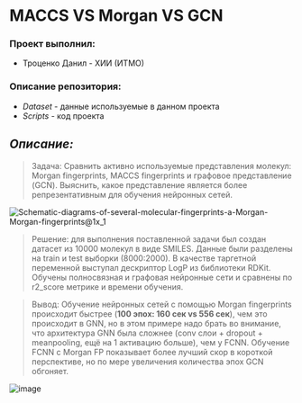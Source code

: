 # MACCS VS Morgan VS GCN

### Проект выполнил:
* Троценко Данил - ХИИ (ИТМО)
  
### Описание репозитория:
- *Dataset* - данные используемые в данном проекта
- *Scripts* - код проекта

## ___Описание:___ 
>Задача: Сравнить активно используемые представления молекул: Morgan fingerprints, MACCS fingerprints и графовое представление (GCN). Выяснить, какое представление является более репрезентативным для обучения нейронных сетей.

![Schematic-diagrams-of-several-molecular-fingerprints-a-Morgan-Morgan-fingerprints@1x_1](https://github.com/Da5ker/Fingerprints_VS_GCN/assets/113497168/2fec87c5-458d-483f-ba35-2b1497fa844b)

>Решение: для выполнения поставленной задачи был создан датасет из 10000 молекул в виде SMILES. Данные были разделены на train и test выборки (8000:2000). В качестве таргетной переменной выступал дескриптор LogP из библиотеки RDKit. Обучены полносвязная и графовая нейронные сети и сравнены по r2_score метрике и времени обучения.

>Вывод: Обучение нейронных сетей с помощью Morgan fingerprints происходит быстрее (**100 эпох: 160 сек vs 556 сек**), чем это происходит в GNN, но в этом примере надо брать во внимание, что архитектура GNN была сложнее (conv слои + dropout + meanpooling, ещё на 1 активацию больше), чем у FCNN. Обучение FCNN с Morgan FP показывает более лучший скор в короткой перспективе, но по мере увеличения количества эпох GCN обгоняет.

![image](https://github.com/Da5ker/Fingerprints_VS_GCN/assets/113497168/4f468186-2ff9-4ef1-9f72-22a3bcddcbfb)

